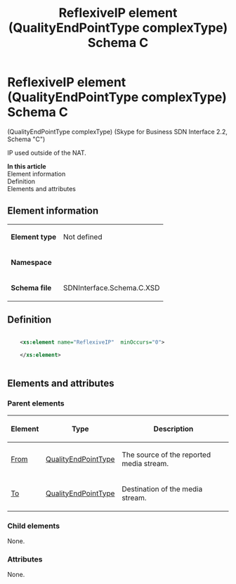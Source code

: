 ﻿---
title: ReflexiveIP element (QualityEndPointType complexType) Schema C
description: Describes the Schema C iteration of the ReflexiveIP element (QualityEndPointType complexType) and provides the element's definition and parent elements.
TOCTitle: ReflexiveIP element (QualityEndPointType complexType)
ms:assetid: c36505ae-2e7b-848c-eff7-05218b06f482
ms:mtpsurl: https://msdn.microsoft.com/library/Mt404829(v=office.16)
ms:contentKeyID: 68250742
ms.date: 08/24/2015
mtps_version: v=office.16
dev_langs:
- xml
---

# ReflexiveIP element (QualityEndPointType complexType) Schema C

(QualityEndPointType complexType) (Skype for Business SDN Interface 2.2, Schema "C")

IP used outside of the NAT.

**In this article**  
Element information  
Definition  
Elements and attributes  

## Element information

<table>
<tbody>
<tr class="odd">
<td><p><strong>Element type</strong></p></td>
<td><p>Not defined</p></td>
</tr>
<tr class="even">
<td><p><strong>Namespace</strong></p></td>
<td><p></p></td>
</tr>
<tr class="odd">
<td><p><strong>Schema file</strong></p></td>
<td><p>SDNInterface.Schema.C.XSD</p></td>
</tr>
</tbody>
</table>


## Definition

```xml

    <xs:element name="ReflexiveIP"  minOccurs="0">
    
    </xs:element>
  
```

## Elements and attributes

### Parent elements

<table>
<thead>
<tr class="header">
<th><p>Element</p></th>
<th><p>Type</p></th>
<th><p>Description</p></th>
</tr>
</thead>
<tbody>
<tr class="odd">
<td><p><a href="from-element-qualitytype-complextype-skype-for-business-sdn-interface-2-2-schema-c.md">From</a></p></td>
<td><p><a href="qualityendpointtype-complextype-skype-for-business-sdn-interface-2-2-schema-c.md">QualityEndPointType</a></p></td>
<td><p>The source of the reported media stream.</p></td>
</tr>
<tr class="even">
<td><p><a href="to-element-qualitytype-complextype-skype-for-business-sdn-interface-2-2-schema-c.md">To</a></p></td>
<td><p><a href="qualityendpointtype-complextype-skype-for-business-sdn-interface-2-2-schema-c.md">QualityEndPointType</a></p></td>
<td><p>Destination of the media stream.</p></td>
</tr>
</tbody>
</table>


### Child elements

None.

### Attributes

None.

